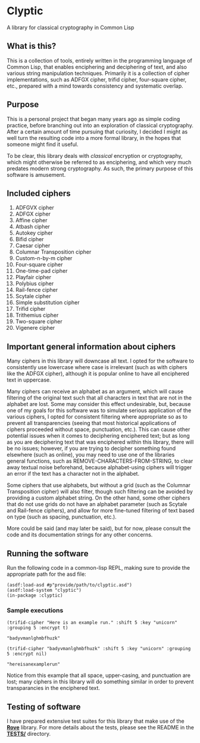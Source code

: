 # Clyptic

A library for classical cryptography in Common Lisp

## What is this?

This is a collection of tools, entirely written in the programming language of Common Lisp, that enables enciphering and deciphering of text, and also various string manipulation techniques. Primarily it is a collection of cipher implementations, such as ADFGX cipher, trifid cipher, four-square cipher, etc., prepared with a mind towards consistency and systematic overlap.

## Purpose

This is a personal project that began many years ago as simple coding practice, before branching out into an exploration of classical cryptography. After a certain amount of time pursuing that curiosity, I decided I might as well turn the resulting code into a more formal library, in the hopes that someone might find it useful.

To be clear, this library deals with *classical* encryption or cryptography, which might otherwise be referred to as enciphering, and which very much predates modern strong cryptography. As such, the primary purpose of this software is amusement.

## Included ciphers

1. ADFGVX cipher
2. ADFGX cipher
3. Affine cipher
4. Atbash cipher
5. Autokey cipher
6. Bifid cipher
7. Caesar cipher
8. Columnar Transposition cipher
9. Custom-n-by-m cipher
10. Four-square cipher
11. One-time-pad cipher
12. Playfair cipher
13. Polybius cipher
14. Rail-fence cipher
15. Scytale cipher
16. Simple substitution cipher
17. Trifid cipher
18. Trithemius cipher
19. Two-square cipher
20. Vigenere cipher

## Important general information about ciphers

Many ciphers in this library will downcase all text. I opted for the software to consistently use lowercase where case is irrelevant (such as with ciphers like the ADFGX cipher), although it is popular online to have all enciphered text in uppercase.

Many ciphers can receive an alphabet as an argument, which will cause filtering of the original text such that all characters in text that are not in the alphabet are lost. Some may consider this effect undesirable, but, because one of my goals for this software was to simulate serious application of the various ciphers, I opted for consistent filtering where appropriate so as to prevent all transparencies (seeing that most historical applications of ciphers proceeded without space, punctuation, etc.). This can cause other potential issues when it comes to deciphering enciphered text; but as long as you are deciphering text that was enciphered within this library, there will be no issues; however, if you are trying to decipher something found elsewhere (such as online), you may need to use one of the libraries general functions, such as REMOVE-CHARACTERS-FROM-STRING, to clear away textual noise beforehand, because alphabet-using ciphers will trigger an error if the text has a character not in the alphabet.

Some ciphers that use alphabets, but without a grid (such as the Columnar Transposition cipher) will also filter, though such filtering can be avoided by providing a custom alphabet string. On the other hand, some other ciphers that do not use grids do not have an alphabet parameter (such as Scytale and Rail-fence ciphers), and allow for more fine-tuned filtering of text based on type (such as spacing, punctuation, etc.).

More could be said (and may later be said), but for now, please consult the code and its documentation strings for any other concerns.

## Running the software

Run the following code in a common-lisp REPL, making sure to provide the appropriate path for the asd file:
```common-lisp
(asdf:load-asd #p"provide/path/to/clyptic.asd")
(asdf:load-system "clyptic")
(in-package :clyptic)
```

### Sample executions

```common-lisp
(trifid-cipher "Here is an example run." :shift 5 :key "unicorn" :grouping 5 :encrypt t)
```
```text
"badyvmanlghmbfhuzk"
```
```common-lisp
(trifid-cipher "badyvmanlghmbfhuzk" :shift 5 :key "unicorn" :grouping 5 :encrypt nil)
```
```text
"hereisanexamplerun"
```
Notice from this example that all space, upper-casing, and punctuation are lost; many ciphers in this library will do something similar in order to prevent transparancies in the enciphered text.

## Testing of software

I have prepared extensive test suites for this library that make use of the **[Rove](https://github.com/fukamachi/rove)** library. For more details about the tests, please see the README in the **[TESTS/](./tests/)** directory.
